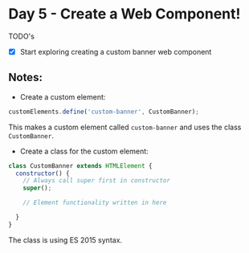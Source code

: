 # Day 5 - Create a Web Component! 

TODO's 

- [X] Start exploring creating a custom banner web component

## Notes:

- Create a custom element:

```js
customElements.define('custom-banner', CustomBanner);
```

This makes a custom element called `custom-banner` and uses the class `CustomBanner`.

- Create a class for the custom element:

```js
class CustomBanner extends HTMLElement {
  constructor() {
    // Always call super first in constructor
    super();

    // Element functionality written in here

  }
}
```

The class is using ES 2015 syntax.